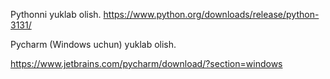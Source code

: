 Pythonni yuklab olish.
https://www.python.org/downloads/release/python-3131/

Pycharm (Windows uchun) yuklab olish.

https://www.jetbrains.com/pycharm/download/?section=windows
